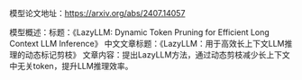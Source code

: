 模型论文地址：https://arxiv.org/abs/2407.14057

模型概述：标题：《LazyLLM: Dynamic Token Pruning for Efficient Long Context LLM Inference》
中文文章标题：《LazyLLM：用于高效长上下文LLM推理的动态标记剪枝》
文章内容：提出LazyLLM方法，通过动态剪枝减少长上下文中无关token，提升LLM推理效率。
